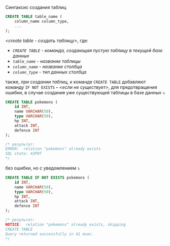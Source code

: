Синтаксис создания таблиц

```sql
CREATE TABLE table_name (
    column_name column_type,
    ...
);
```
_<create table - создать таблицу>_, где:

- _`CREATE TABLE` - команда, создающая пустую таблицу в текущей базе данных_
- _`table_name` - название таблицы_
- _`column_name` - название столбца_
- _`column_type` - тип данных столбца_

также, _при создании таблиц_, к команде `CREATE TABLE` добавляют команду `IF NOT EXISTS` **_-_** _<если не существует>_, для предотвращения ошибки, в случае создания уже существующей таблицы в базе данных ⤵

```sql
CREATE TABLE pokemons (
    id INT,
    name VARCHAR(50),
    type VARCHAR(50),
    hp INT,
    attack INT,
    defence INT 
);

/* результат:
ERROR:  relation "pokemons" already exists
SQL state: 42P07
*/
```

без ошибки, но с уведомлением ⤵

```sql
CREATE TABLE IF NOT EXISTS pokemons (
    id INT,
    name VARCHAR(50),
    type VARCHAR(50),
    hp INT,
    attack INT,
    defence INT 
);

/* результат:
NOTICE:  relation "pokemons" already exists, skipping
CREATE TABLE
Query returned successfully in 41 msec.
*/
```